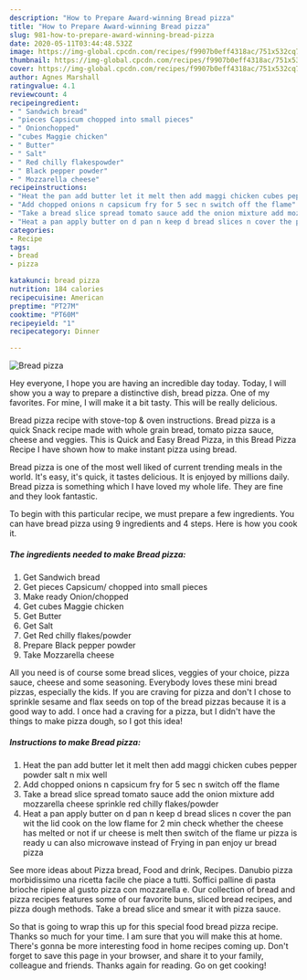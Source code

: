 ```yaml
---
description: "How to Prepare Award-winning Bread pizza"
title: "How to Prepare Award-winning Bread pizza"
slug: 981-how-to-prepare-award-winning-bread-pizza
date: 2020-05-11T03:44:48.532Z
image: https://img-global.cpcdn.com/recipes/f9907b0eff4318ac/751x532cq70/bread-pizza-recipe-main-photo.jpg
thumbnail: https://img-global.cpcdn.com/recipes/f9907b0eff4318ac/751x532cq70/bread-pizza-recipe-main-photo.jpg
cover: https://img-global.cpcdn.com/recipes/f9907b0eff4318ac/751x532cq70/bread-pizza-recipe-main-photo.jpg
author: Agnes Marshall
ratingvalue: 4.1
reviewcount: 4
recipeingredient:
- " Sandwich bread"
- "pieces Capsicum chopped into small pieces"
- " Onionchopped"
- "cubes Maggie chicken"
- " Butter"
- " Salt"
- " Red chilly flakespowder"
- " Black pepper powder"
- " Mozzarella cheese"
recipeinstructions:
- "Heat the pan add butter let it melt then add maggi chicken cubes pepper powder salt n mix well"
- "Add chopped onions n capsicum fry for 5 sec n switch off the flame"
- "Take a bread slice spread tomato sauce add the onion mixture add mozzarella cheese sprinkle red chilly flakes/powder"
- "Heat a pan apply butter on d pan n keep d bread slices n cover the pan wit the lid cook on the low flame for 2 min check whether the cheese has melted or not if ur cheese is melt then switch of the flame ur pizza is ready u can also microwave instead of Frying in pan enjoy ur bread pizza"
categories:
- Recipe
tags:
- bread
- pizza

katakunci: bread pizza 
nutrition: 184 calories
recipecuisine: American
preptime: "PT27M"
cooktime: "PT60M"
recipeyield: "1"
recipecategory: Dinner

---
```



![Bread pizza](https://img-global.cpcdn.com/recipes/f9907b0eff4318ac/751x532cq70/bread-pizza-recipe-main-photo.jpg)

Hey everyone, I hope you are having an incredible day today. Today, I will show you a way to prepare a distinctive dish, bread pizza. One of my favorites. For mine, I will make it a bit tasty. This will be really delicious.

Bread pizza recipe with stove-top &amp; oven instructions. Bread pizza is a quick Snack recipe made with whole grain bread, tomato pizza sauce, cheese and veggies. This is Quick and Easy Bread Pizza, in this Bread Pizza Recipe I have shown how to make instant pizza using bread.

Bread pizza is one of the most well liked of current trending meals in the world. It's easy, it's quick, it tastes delicious. It is enjoyed by millions daily. Bread pizza is something which I have loved my whole life. They are fine and they look fantastic.


To begin with this particular recipe, we must prepare a few ingredients. You can have bread pizza using 9 ingredients and 4 steps. Here is how you cook it.

<!--inarticleads1-->

##### The ingredients needed to make Bread pizza:

1. Get  Sandwich bread
1. Get pieces Capsicum/ chopped into small pieces
1. Make ready  Onion/chopped
1. Get cubes Maggie chicken
1. Get  Butter
1. Get  Salt
1. Get  Red chilly flakes/powder
1. Prepare  Black pepper powder
1. Take  Mozzarella cheese


All you need is of course some bread slices, veggies of your choice, pizza sauce, cheese and some seasoning. Everybody loves these mini bread pizzas, especially the kids. If you are craving for pizza and don&#39;t I chose to sprinkle sesame and flax seeds on top of the bread pizzas because it is a good way to add. I once had a craving for a pizza, but I didn&#39;t have the things to make pizza dough, so I got this idea! 

<!--inarticleads2-->

##### Instructions to make Bread pizza:

1. Heat the pan add butter let it melt then add maggi chicken cubes pepper powder salt n mix well
1. Add chopped onions n capsicum fry for 5 sec n switch off the flame
1. Take a bread slice spread tomato sauce add the onion mixture add mozzarella cheese sprinkle red chilly flakes/powder
1. Heat a pan apply butter on d pan n keep d bread slices n cover the pan wit the lid cook on the low flame for 2 min check whether the cheese has melted or not if ur cheese is melt then switch of the flame ur pizza is ready u can also microwave instead of Frying in pan enjoy ur bread pizza


See more ideas about Pizza bread, Food and drink, Recipes. Danubio pizza morbidissimo una ricetta facile che piace a tutti. Soffici palline di pasta brioche ripiene al gusto pizza con mozzarella e. Our collection of bread and pizza recipes features some of our favorite buns, sliced bread recipes, and pizza dough methods. Take a bread slice and smear it with pizza sauce. 

So that is going to wrap this up for this special food bread pizza recipe. Thanks so much for your time. I am sure that you will make this at home. There's gonna be more interesting food in home recipes coming up. Don't forget to save this page in your browser, and share it to your family, colleague and friends. Thanks again for reading. Go on get cooking!
